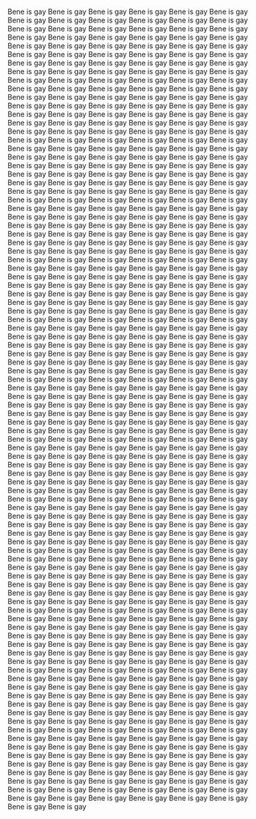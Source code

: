 Bene is gay
Bene is gay
Bene is gay
Bene is gay
Bene is gay
Bene is gay
Bene is gay
Bene is gay
Bene is gay
Bene is gay
Bene is gay
Bene is gay
Bene is gay
Bene is gay
Bene is gay
Bene is gay
Bene is gay
Bene is gay
Bene is gay
Bene is gay
Bene is gay
Bene is gay
Bene is gay
Bene is gay
Bene is gay
Bene is gay
Bene is gay
Bene is gay
Bene is gay
Bene is gay
Bene is gay
Bene is gay
Bene is gay
Bene is gay
Bene is gay
Bene is gay
Bene is gay
Bene is gay
Bene is gay
Bene is gay
Bene is gay
Bene is gay
Bene is gay
Bene is gay
Bene is gay
Bene is gay
Bene is gay
Bene is gay
Bene is gay
Bene is gay
Bene is gay
Bene is gay
Bene is gay
Bene is gay
Bene is gay
Bene is gay
Bene is gay
Bene is gay
Bene is gay
Bene is gay
Bene is gay
Bene is gay
Bene is gay
Bene is gay
Bene is gay
Bene is gay
Bene is gay
Bene is gay
Bene is gay
Bene is gay
Bene is gay
Bene is gay
Bene is gay
Bene is gay
Bene is gay
Bene is gay
Bene is gay
Bene is gay
Bene is gay
Bene is gay
Bene is gay
Bene is gay
Bene is gay
Bene is gay
Bene is gay
Bene is gay
Bene is gay
Bene is gay
Bene is gay
Bene is gay
Bene is gay
Bene is gay
Bene is gay
Bene is gay
Bene is gay
Bene is gay
Bene is gay
Bene is gay
Bene is gay
Bene is gay
Bene is gay
Bene is gay
Bene is gay
Bene is gay
Bene is gay
Bene is gay
Bene is gay
Bene is gay
Bene is gay
Bene is gay
Bene is gay
Bene is gay
Bene is gay
Bene is gay
Bene is gay
Bene is gay
Bene is gay
Bene is gay
Bene is gay
Bene is gay
Bene is gay
Bene is gay
Bene is gay
Bene is gay
Bene is gay
Bene is gay
Bene is gay
Bene is gay
Bene is gay
Bene is gay
Bene is gay
Bene is gay
Bene is gay
Bene is gay
Bene is gay
Bene is gay
Bene is gay
Bene is gay
Bene is gay
Bene is gay
Bene is gay
Bene is gay
Bene is gay
Bene is gay
Bene is gay
Bene is gay
Bene is gay
Bene is gay
Bene is gay
Bene is gay
Bene is gay
Bene is gay
Bene is gay
Bene is gay
Bene is gay
Bene is gay
Bene is gay
Bene is gay
Bene is gay
Bene is gay
Bene is gay
Bene is gay
Bene is gay
Bene is gay
Bene is gay
Bene is gay
Bene is gay
Bene is gay
Bene is gay
Bene is gay
Bene is gay
Bene is gay
Bene is gay
Bene is gay
Bene is gay
Bene is gay
Bene is gay
Bene is gay
Bene is gay
Bene is gay
Bene is gay
Bene is gay
Bene is gay
Bene is gay
Bene is gay
Bene is gay
Bene is gay
Bene is gay
Bene is gay
Bene is gay
Bene is gay
Bene is gay
Bene is gay
Bene is gay
Bene is gay
Bene is gay
Bene is gay
Bene is gay
Bene is gay
Bene is gay
Bene is gay
Bene is gay
Bene is gay
Bene is gay
Bene is gay
Bene is gay
Bene is gay
Bene is gay
Bene is gay
Bene is gay
Bene is gay
Bene is gay
Bene is gay
Bene is gay
Bene is gay
Bene is gay
Bene is gay
Bene is gay
Bene is gay
Bene is gay
Bene is gay
Bene is gay
Bene is gay
Bene is gay
Bene is gay
Bene is gay
Bene is gay
Bene is gay
Bene is gay
Bene is gay
Bene is gay
Bene is gay
Bene is gay
Bene is gay
Bene is gay
Bene is gay
Bene is gay
Bene is gay
Bene is gay
Bene is gay
Bene is gay
Bene is gay
Bene is gay
Bene is gay
Bene is gay
Bene is gay
Bene is gay
Bene is gay
Bene is gay
Bene is gay
Bene is gay
Bene is gay
Bene is gay
Bene is gay
Bene is gay
Bene is gay
Bene is gay
Bene is gay
Bene is gay
Bene is gay
Bene is gay
Bene is gay
Bene is gay
Bene is gay
Bene is gay
Bene is gay
Bene is gay
Bene is gay
Bene is gay
Bene is gay
Bene is gay
Bene is gay
Bene is gay
Bene is gay
Bene is gay
Bene is gay
Bene is gay
Bene is gay
Bene is gay
Bene is gay
Bene is gay
Bene is gay
Bene is gay
Bene is gay
Bene is gay
Bene is gay
Bene is gay
Bene is gay
Bene is gay
Bene is gay
Bene is gay
Bene is gay
Bene is gay
Bene is gay
Bene is gay
Bene is gay
Bene is gay
Bene is gay
Bene is gay
Bene is gay
Bene is gay
Bene is gay
Bene is gay
Bene is gay
Bene is gay
Bene is gay
Bene is gay
Bene is gay
Bene is gay
Bene is gay
Bene is gay
Bene is gay
Bene is gay
Bene is gay
Bene is gay
Bene is gay
Bene is gay
Bene is gay
Bene is gay
Bene is gay
Bene is gay
Bene is gay
Bene is gay
Bene is gay
Bene is gay
Bene is gay
Bene is gay
Bene is gay
Bene is gay
Bene is gay
Bene is gay
Bene is gay
Bene is gay
Bene is gay
Bene is gay
Bene is gay
Bene is gay
Bene is gay
Bene is gay
Bene is gay
Bene is gay
Bene is gay
Bene is gay
Bene is gay
Bene is gay
Bene is gay
Bene is gay
Bene is gay
Bene is gay
Bene is gay
Bene is gay
Bene is gay
Bene is gay
Bene is gay
Bene is gay
Bene is gay
Bene is gay
Bene is gay
Bene is gay
Bene is gay
Bene is gay
Bene is gay
Bene is gay
Bene is gay
Bene is gay
Bene is gay
Bene is gay
Bene is gay
Bene is gay
Bene is gay
Bene is gay
Bene is gay
Bene is gay
Bene is gay
Bene is gay
Bene is gay
Bene is gay
Bene is gay
Bene is gay
Bene is gay
Bene is gay
Bene is gay
Bene is gay
Bene is gay
Bene is gay
Bene is gay
Bene is gay
Bene is gay
Bene is gay
Bene is gay
Bene is gay
Bene is gay
Bene is gay
Bene is gay
Bene is gay
Bene is gay
Bene is gay
Bene is gay
Bene is gay
Bene is gay
Bene is gay
Bene is gay
Bene is gay
Bene is gay
Bene is gay
Bene is gay
Bene is gay
Bene is gay
Bene is gay
Bene is gay
Bene is gay
Bene is gay
Bene is gay
Bene is gay
Bene is gay
Bene is gay
Bene is gay
Bene is gay
Bene is gay
Bene is gay
Bene is gay
Bene is gay
Bene is gay
Bene is gay
Bene is gay
Bene is gay
Bene is gay
Bene is gay
Bene is gay
Bene is gay
Bene is gay
Bene is gay
Bene is gay
Bene is gay
Bene is gay
Bene is gay
Bene is gay
Bene is gay
Bene is gay
Bene is gay
Bene is gay
Bene is gay
Bene is gay
Bene is gay
Bene is gay
Bene is gay
Bene is gay
Bene is gay
Bene is gay
Bene is gay
Bene is gay
Bene is gay
Bene is gay
Bene is gay
Bene is gay
Bene is gay
Bene is gay
Bene is gay
Bene is gay
Bene is gay
Bene is gay
Bene is gay
Bene is gay
Bene is gay
Bene is gay
Bene is gay
Bene is gay
Bene is gay
Bene is gay
Bene is gay
Bene is gay
Bene is gay
Bene is gay
Bene is gay
Bene is gay
Bene is gay
Bene is gay
Bene is gay
Bene is gay
Bene is gay
Bene is gay
Bene is gay
Bene is gay
Bene is gay
Bene is gay
Bene is gay
Bene is gay
Bene is gay
Bene is gay
Bene is gay
Bene is gay
Bene is gay
Bene is gay
Bene is gay
Bene is gay
Bene is gay
Bene is gay
Bene is gay
Bene is gay
Bene is gay
Bene is gay
Bene is gay
Bene is gay
Bene is gay
Bene is gay
Bene is gay
Bene is gay
Bene is gay
Bene is gay
Bene is gay
Bene is gay
Bene is gay
Bene is gay
Bene is gay
Bene is gay
Bene is gay
Bene is gay
Bene is gay
Bene is gay
Bene is gay
Bene is gay
Bene is gay
Bene is gay
Bene is gay
Bene is gay
Bene is gay
Bene is gay
Bene is gay
Bene is gay
Bene is gay
Bene is gay
Bene is gay
Bene is gay
Bene is gay
Bene is gay
Bene is gay
Bene is gay
Bene is gay
Bene is gay
Bene is gay
Bene is gay
Bene is gay
Bene is gay
Bene is gay
Bene is gay
Bene is gay
Bene is gay
Bene is gay
Bene is gay
Bene is gay
Bene is gay
Bene is gay
Bene is gay
Bene is gay
Bene is gay
Bene is gay
Bene is gay
Bene is gay
Bene is gay
Bene is gay
